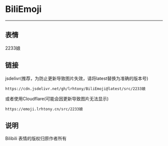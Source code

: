 # BiliEmoji
---
## 表情
2233娘
## 链接
jsdelivr(推荐，为防止更新导致图片失效，请将latest替换为准确的版本号)
```
https://cdn.jsdelivr.net/gh/lrhtony/BiliEmoji@latest/src/2233娘
```
或者使用Cloudflare(可能会因更新导致图片无法显示)
```
https://emoji.lrhtony.cn/src/2233娘
```
## 说明
Bilibili 表情的版权归原作者所有
